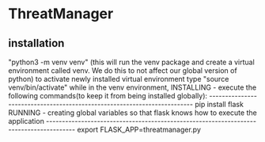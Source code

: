 # ThreatManager


## installation
"python3 -m venv venv" (this will run the venv package and create a virtual environment called venv. We do this to not affect our global version of python)
to activate newly installed virtual environment type "source venv/bin/activate"
while in the venv environment, 
    INSTALLING - execute the following commands(to keep it from being installed globally):
    -------------------------------------------------------------------------
    pip install flask
    RUNNING - creating global variables so that flask knows how to execute the application
    ---------------------------------------------------------------------------------------
    export FLASK_APP=threatmanager.py
